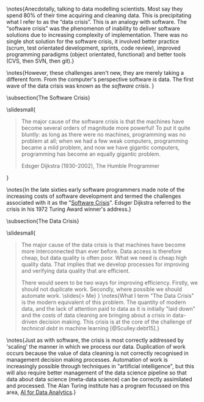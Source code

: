 \notes{Anecdotally, talking to data modelling scientists. Most say they spend
80% of their time acquiring and cleaning data. This is precipitating
what I refer to as the “data crisis”. This is an analogy with software.
The “software crisis” was the phenomenon of inability to deliver
software solutions due to increasing complexity of implementation. There
was no single shot solution for the software crisis, it involved better
practice (scrum, test orientated development, sprints, code review),
improved programming paradigms (object orientated, functional) and
better tools (CVS, then SVN, then git).}

\notes{However, these challenges aren't new, they are merely taking a different
form. From the computer's perspective software *is* data. The first wave
of the data crisis was known as the *software crisis*.
}

\subsection{The Software Crisis}

\slidesmall{

>The major cause of the software crisis is that the machines have
>become several orders of magnitude more powerful! To put it quite
>bluntly: as long as there were no machines, programming was no problem
>at all; when we had a few weak computers, programming became a mild
>problem, and now we have gigantic computers, programming has become an
>equally gigantic problem.
>
> Edsger Dijkstra (1930-2002), The Humble Programmer

}

\notes{In the late sixties early software programmers made note of the
increasing costs of software development and termed the challenges
associated with it as the "[Software
Crisis](https://en.wikipedia.org/wiki/Software_crisis)". Edsger Dijkstra
referred to the crisis in his 1972 Turing Award winner's address.}

\subsection{The Data Crisis}

\slidesmall{

>The major cause of the data crisis is that machines have become more
>interconnected than ever before. Data access is therefore cheap, but
>data quality is often poor. What we need is cheap high quality
>data. That implies that we develop processes for improving and
>verifying data quality that are efficient.
>
>There would seem to be two ways for improving efficiency. Firstly, we
>should not duplicate work. Secondly, where possible we should automate
>work. 
\slides{>
> Me}
}
\notes{What I term "The Data Crisis" is the modern equivalent of this problem.
The quantity of modern data, and the lack of attention paid to data as
it is initially "laid down" and the costs of data cleaning are bringing
about a crisis in data-driven decision making. This crisis is at the
core of the challenge of *technical debt* in machine learning [@Sculley:debt15].}

\notes{Just as with software, the crisis is most correctly addressed by
'scaling' the manner in which we process our data. Duplication of work
occurs because the value of data cleaning is not correctly recognised in
management decision making processes. Automation of work is increasingly
possible through techniques in "artificial intelligence", but this will
also require better management of the data science pipeline so that data
about data science (meta-data science) can be correctly assimilated and
processed. The Alan Turing institute has a program focussed on this
area, [AI for Data Analytics](https://www.turing.ac.uk/research_projects/artificial-intelligence-data-analytics/).}
